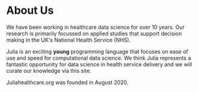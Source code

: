 # About Us

We have been working in healthcare data science for over 10 years.  Our research is primarily focussed on applied studies that support decision making in the UK's National Health Service (NHS).

Julia is an exciting **young** programming language that focuses on ease of use and speed for computational data science.  We think Julia represents a fantastic opportunity for data science in health service delivery and we will curate our knowledge via this site.

Juliahealthcare.org was founded in August 2020.





